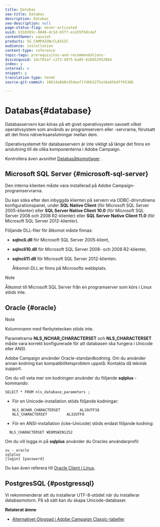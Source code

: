 ```yaml
---
title: Databas
seo-title: Databas
description: Databas
seo-description: null
page-status-flag: never-activated
uuid: b318365c-8846-4c1d-b5f7-ece55fb8c4af
contentOwner: sauviat
products: SG_CAMPAIGN/CLASSIC
audience: installation
content-type: reference
topic-tags: prerequisites-and-recommendations-
discoiquuid: 1dcf01af-c2f3-4975-ba05-628d52952064
index: y
internal: n
snippet: y
translation-type: tm+mt
source-git-commit: 28614a6b0c45deef17d9b3275a16e65bdff4538b

---
```



# Databas{#database}

Databasservern kan köras på ett givet operativsystem oavsett vilket operativsystem som används av programservern eller -servrarna, förutsatt att det finns nätverksanslutningar mellan dem.

Operativsystemet för databasservern är inte viktigt så länge det finns en anslutning till de olika komponenterna i Adobe Campaign.

Kontrollera även avsnittet [Databasåtkomstlager](../../installation/using/prerequisites-of-campaign-installation-in-linux.md#database-access-layers) .

## Microsoft SQL Server {#microsoft-sql-server}

Den interna klienten måste vara installerad på Adobe Campaign-programservrarna.

Du kan söka efter den inbyggda klienten på servern via ODBC-drivrutinens konfigurationspanel, under **SQL Native Client** (för Microsoft SQL Server 2005-klienter) eller **SQL Server Native Client 10.0** (för Microsoft SQL Server 2008 och 2008 R2-klienter) eller **SQL Server Native Client 11.0** (för Microsoft SQL Server 2012-klienter).

Följande DLL-filer för åtkomst måste finnas:

* **sqlncli.dll** för Microsoft SQL Server 2005-klient,
* **sqlncli10.dll** för Microsoft SQL Server 2008- och 2008 R2-klienter,
* **sqlncli11.dll** för Microsoft SQL Server 2012-klienten.

   Åtkomst-DLL:er finns på Microsofts webbplats.

>[!NOTE]
>
>Åtkomst till Microsoft SQL Server från en programserver som körs i Linux stöds inte.

## Oracle {#oracle}

>[!NOTE]
>
>Kolumnnamn med flerbytetecken stöds inte.

Parametrarna **NLS_NCHAR_CHARACTERSET** och **NLS_CHARACTERSET** måste vara korrekt konfigurerade för att databasen ska fungera i Unicode eller ANSI.

Adobe Campaign använder Oracle-standardkodning. Om du använder annan kodning kan kompatibilitetsproblem uppstå: Kontakta då teknisk support.

Om du vill veta mer om kodningen använder du följande **sqlplus** -kommando:

```
SELECT * FROM nls_database_parameters ;
```

* För en Unicode-installation stöds följande kodningar:

   ```
   NLS_NCHAR_CHARACTERSET         AL16UTF16
   NLS_CHARACTERSET         AL32UTF8
   ```

* För en ANSI-installation (icke-Unicode) stöds endast följande kodning:

```
  NLS_CHARACTERSET WE8MSWIN1252
```

Om du vill logga in på **sqlplus** använder du Oracles användarprofil:

```
su - oracle 
sqlplus 
[login] [password]
```

Du kan även referera till [Oracle Client i Linux](../../installation/using/installing-packages-with-linux.md#oracle-client-in-linux).

## PostgresSQL {#postgressql}

Vi rekommenderar att du installerar UTF-8-stödet när du installerar databasmotorn. På så sätt kan du skapa Unicode-databaser.

**Relaterat ämne**

* [Alternativet Ologgad i Adobe Campaign Classic-tabeller](https://helpx.adobe.com/campaign/kb/unlogged-tables-classic.html)